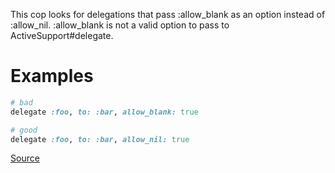 
This cop looks for delegations that pass :allow_blank as an option
instead of :allow_nil. :allow_blank is not a valid option to pass
to ActiveSupport#delegate.

# Examples

```ruby
# bad
delegate :foo, to: :bar, allow_blank: true

# good
delegate :foo, to: :bar, allow_nil: true
```

[Source](http://www.rubydoc.info/gems/rubocop/RuboCop/Cop/Rails/DelegateAllowBlank)